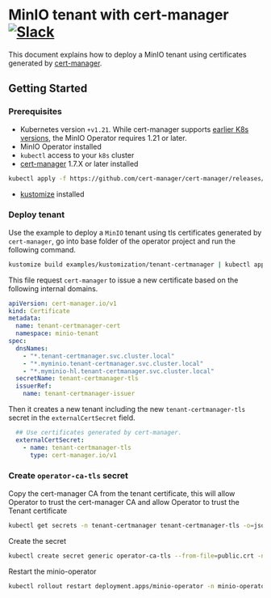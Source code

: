 # MinIO tenant with cert-manager [![Slack](https://slack.min.io/slack?type=svg)](https://slack.min.io)

This document explains how to deploy a MinIO tenant using certificates generated
by [cert-manager](https://cert-manager.io/).

## Getting Started

### Prerequisites

- Kubernetes version `+v1.21`. While cert-manager
  supports [earlier K8s versions](https://cert-manager.io/docs/installation/supported-releases/), the MinIO Operator
  requires 1.21 or later.
- MinIO Operator installed
- `kubectl` access to your `k8s` cluster
- [cert-manager](https://cert-manager.io/docs/installation/) 1.7.X or later installed

```bash
kubectl apply -f https://github.com/cert-manager/cert-manager/releases/download/v1.7.2/cert-manager.yaml
```

- [kustomize](https://kustomize.io/) installed

### Deploy tenant

Use the example to deploy a `MinIO` tenant using tls certificates generated by `cert-manager`, go into base folder of
the operator project and run the following command.

```bash
kustomize build examples/kustomization/tenant-certmanager | kubectl apply -f -
```

This file request `cert-manager` to issue a new certificate based on the following internal domains.

```yaml
apiVersion: cert-manager.io/v1
kind: Certificate
metadata:
  name: tenant-certmanager-cert
  namespace: minio-tenant
spec:
  dnsNames:
    - "*.tenant-certmanager.svc.cluster.local"
    - "*.myminio.tenant-certmanager.svc.cluster.local"
    - "*.myminio-hl.tenant-certmanager.svc.cluster.local"
  secretName: tenant-certmanager-tls
  issuerRef:
    name: tenant-certmanager-issuer
```

Then it creates a new tenant including the new `tenant-certmanager-tls` secret in the `externalCertSecret` field.

```yaml
  ## Use certificates generated by cert-manager.
  externalCertSecret:
    - name: tenant-certmanager-tls
      type: cert-manager.io/v1
```

### Create `operator-ca-tls` secret

Copy the cert-manager CA from the tenant certificate, this will allow Operator to trust the cert-manager CA and allow Operator to trust the Tenant certificate

```sh
kubectl get secrets -n tenant-certmanager tenant-certmanager-tls -o=jsonpath='{.data.tls\.crt}' | base64 -d > public.crt
```

Create the secret

```sh
kubectl create secret generic operator-ca-tls --from-file=public.crt -n minio-operator
```

Restart the minio-operator

```sh
kubectl rollout restart deployment.apps/minio-operator -n minio-operator
```
